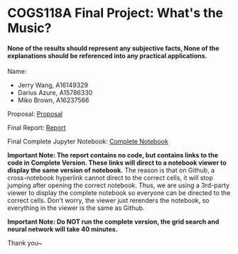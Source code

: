 # COGS118A Final Project: What's the Music?

#### None of the results should represent any subjective facts, None of the explanations should be referenced into any practical applications.

Name: 
- Jerry Wang, A16149329
- Darius Azure, A15786330
- Miko Brown, A16237566

Proposal: [Proposal](https://github.com/COGS118A/Group021-Wi23/blob/main/ProposalGroup021-Wi23.ipynb)

Final Report: [Report](https://github.com/COGS118A/Group021-Wi23/blob/main/FinalProjectGroup021-Wi23.ipynb)

Final Complete Jupyter Notebook: [Complete Notebook](https://github.com/COGS118A/Group021-Wi23/blob/main/FinalProjectCompleteVersion.ipynb)

**Important Note: The report contains no code, but contains links to the code in Complete Version. These links will direct to a notebook viewer to display the same version of notebook.** The reason is that on Github, a cross-notebook hyperlink cannot direct to the correct cells, it will stop jumping after opening the correct notebook. Thus, we are using a 3rd-party viewer to display the complete notebook so everyone can be directed to the correct cells. Don't worry, the viewer just rerenders the notebook, so everything in the viewer is the same as Github.

**Important Note: Do NOT run the complete version, the grid search and neural network will take 40 minutes.**


Thank you~
